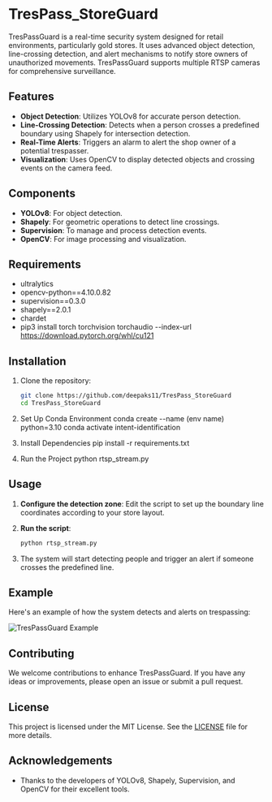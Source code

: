 # TresPass_StoreGuard

TresPassGuard is a real-time security system designed for retail environments, particularly gold stores. It uses advanced object detection, line-crossing detection, 
and alert mechanisms to notify store owners of unauthorized movements. TresPassGuard supports multiple RTSP cameras for comprehensive surveillance.

## Features

- **Object Detection**: Utilizes YOLOv8 for accurate person detection.
- **Line-Crossing Detection**: Detects when a person crosses a predefined boundary using Shapely for intersection detection.
- **Real-Time Alerts**: Triggers an alarm to alert the shop owner of a potential trespasser.
- **Visualization**: Uses OpenCV to display detected objects and crossing events on the camera feed.

## Components

- **YOLOv8**: For object detection.
- **Shapely**: For geometric operations to detect line crossings.
- **Supervision**: To manage and process detection events.
- **OpenCV**: For image processing and visualization.

## Requirements

- ultralytics
- opencv-python==4.10.0.82
- supervision==0.3.0
- shapely==2.0.1
- chardet
- pip3 install torch torchvision torchaudio --index-url https://download.pytorch.org/whl/cu121
  
## Installation

1. Clone the repository:
    ```bash
    git clone https://github.com/deepaks11/TresPass_StoreGuard
    cd TresPass_StoreGuard
    ```


2. Set Up Conda Environment
   conda create --name (env name) python=3.10
   conda activate intent-identification

3. Install Dependencies
   pip install -r requirements.txt

4. Run the Project
   python rtsp_stream.py

## Usage

1. **Configure the detection zone**: Edit the script to set up the boundary line coordinates according to your store layout.

2. **Run the script**:
    ```bash
    python rtsp_stream.py
    ```

3. The system will start detecting people and trigger an alert if someone crosses the predefined line.

## Example

Here's an example of how the system detects and alerts on trespassing:

![TresPassGuard Example](./path_to_your_image.png)

## Contributing

We welcome contributions to enhance TresPassGuard. If you have any ideas or improvements, please open an issue or submit a pull request.

## License

This project is licensed under the MIT License. See the [LICENSE](LICENSE) file for more details.

## Acknowledgements

- Thanks to the developers of YOLOv8, Shapely, Supervision, and OpenCV for their excellent tools.
